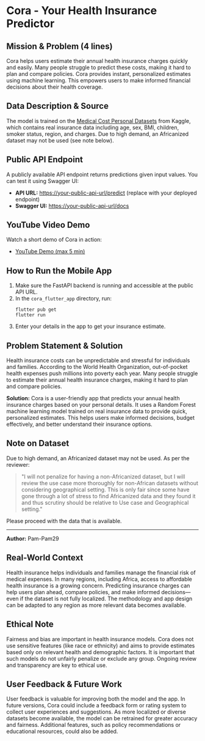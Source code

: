 # Cora - Your Health Insurance Predictor

## Mission & Problem (4 lines)
Cora helps users estimate their annual health insurance charges quickly and easily. Many people struggle to predict these costs, making it hard to plan and compare policies. Cora provides instant, personalized estimates using machine learning. This empowers users to make informed financial decisions about their health coverage.

## Data Description & Source
The model is trained on the [Medical Cost Personal Datasets](https://www.kaggle.com/datasets/mirichoi0218/insurance) from Kaggle, which contains real insurance data including age, sex, BMI, children, smoker status, region, and charges. Due to high demand, an Africanized dataset may not be used (see note below).

## Public API Endpoint
A publicly available API endpoint returns predictions given input values. You can test it using Swagger UI:
- **API URL:** [https://your-public-api-url/predict](https://your-public-api-url/predict) (replace with your deployed endpoint)
- **Swagger UI:** [https://your-public-api-url/docs](https://your-public-api-url/docs)

## YouTube Video Demo
Watch a short demo of Cora in action:
- [YouTube Demo (max 5 min)](https://your-youtube-demo-link)

## How to Run the Mobile App
1. Make sure the FastAPI backend is running and accessible at the public API URL.
2. In the `cora_flutter_app` directory, run:
   ```
   flutter pub get
   flutter run
   ```
3. Enter your details in the app to get your insurance estimate.

## Problem Statement & Solution
Health insurance costs can be unpredictable and stressful for individuals and families. According to the World Health Organization, out-of-pocket health expenses push millions into poverty each year. Many people struggle to estimate their annual health insurance charges, making it hard to plan and compare policies.

**Solution:** Cora is a user-friendly app that predicts your annual health insurance charges based on your personal details. It uses a Random Forest machine learning model trained on real insurance data to provide quick, personalized estimates. This helps users make informed decisions, budget effectively, and better understand their insurance options.

## Note on Dataset
Due to high demand, an Africanized dataset may not be used. As per the reviewer:

> "I will not penalize for having a non-Africanized dataset, but I will review the use case more thoroughly for non-African datasets without considering geographical setting. This is only fair since some have gone through a lot of stress to find Africanized data and they found it and thus scrutiny should be relative to Use case and Geographical setting."

Please proceed with the data that is available.

---
**Author:** Pam-Pam29 

## Real-World Context
Health insurance helps individuals and families manage the financial risk of medical expenses. In many regions, including Africa, access to affordable health insurance is a growing concern. Predicting insurance charges can help users plan ahead, compare policies, and make informed decisions—even if the dataset is not fully localized. The methodology and app design can be adapted to any region as more relevant data becomes available.

## Ethical Note
Fairness and bias are important in health insurance models. Cora does not use sensitive features (like race or ethnicity) and aims to provide estimates based only on relevant health and demographic factors. It is important that such models do not unfairly penalize or exclude any group. Ongoing review and transparency are key to ethical use.

## User Feedback & Future Work
User feedback is valuable for improving both the model and the app. In future versions, Cora could include a feedback form or rating system to collect user experiences and suggestions. As more localized or diverse datasets become available, the model can be retrained for greater accuracy and fairness. Additional features, such as policy recommendations or educational resources, could also be added. 